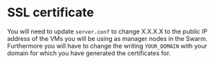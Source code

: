 # SSL certificate
You will need to update `server.conf` to change X.X.X.X to the public IP address of the VMs you will be using as manager nodes in the Swarm. Furthermore you will have to change the writing `YOUR_DOMAIN` with your domain for which you have generated the certificates for.
